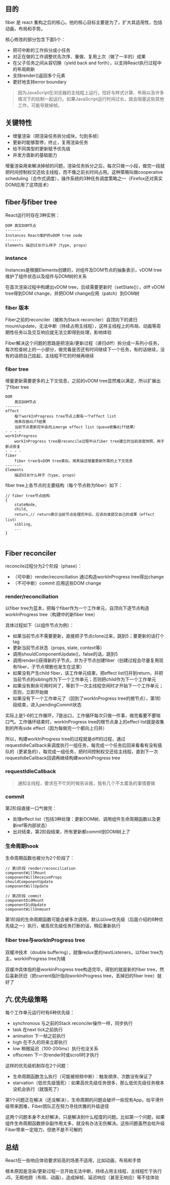 ## 目的

fiber 是 react 重构之后的核心。他的核心目标主要是为了，扩大其适用性，包括动画，布局和手势。

核心修改的部分包含下面5个：

- 把可中断的工作拆分成小任务
- 对正在做的工作调整优先次序、重做、复用上次（做了一半的）成果
- 在父子任务之间从容切换（yield back and forth），以支持React执行过程中的布局刷新
- 支持render()返回多个元素
- 更好地支持error boundary

> 因为JavaScript在浏览器的主线程上运行，恰好与样式计算、布局以及许多情况下的绘制一起运行。如果JavaScript运行时间过长，就会阻塞这些其他工作，可能导致掉帧。

## 关键特性

- 增量渲染（把渲染任务拆分成块，匀到多帧）
- 更新时能够暂停，终止，复用渲染任务
- 给不同类型的更新赋予优先级
- 并发方面新的基础能力

增量渲染用来解决掉帧的问题，渲染任务拆分之后，每次只做一小段，做完一段就把时间控制权交还给主线程，而不像之前长时间占用。这种策略叫做cooperative scheduling（合作式调度），操作系统的3种任务调度策略之一（Firefox还对真实DOM应用了这项技术）

## fiber与fiber tree

React运行时存在3种实例：

```
DOM 真实DOM节点
-------
Instances React维护的vDOM tree node
-------
Elements 描述UI长什么样子（type, props）

```

### instance

Instances是根据Elements创建的，对组件及DOM节点的抽象表示，vDOM tree维护了组件状态以及组件与DOM树的关系

在首次渲染过程中构建出vDOM tree，后续需要更新时（setState()），diff vDOM tree得到DOM change，并把DOM change应用（patch）到DOM树

### fiber 版本

Fiber之前的reconciler（被称为Stack reconciler）自顶向下的递归mount/update，无法中断（持续占用主线程），这样主线程上的布局、动画等周期性任务以及交互响应就无法立即得到处理，影响体验

Fiber解决这个问题的思路是把渲染/更新过程（递归diff）拆分成一系列小任务，每次检查树上的一小部分，做完看是否还有时间继续下一个任务，有的话继续，没有的话把自己挂起，主线程不忙的时候再继续


### fiber tree

增量更新需要更多的上下文信息，之前的vDOM tree显然难以满足，所以扩展出了fiber tree

```
DOM
    真实DOM节点
-------
effect
    每个workInProgress tree节点上都有一个effect list
    用来存放diff结果
    当前节点更新完毕会向上merge effect list（queue收集diff结果）
- - - -
workInProgress
    workInProgress tree是reconcile过程中从fiber tree建立的当前进度快照，用于断点恢复
- - - -
fiber
    fiber tree与vDOM tree类似，用来描述增量更新所需的上下文信息
-------
Elements
    描述UI长什么样子（type, props）

```

fiber tree上各节点的主要结构（每个节点称为fiber）如下：

```
// fiber tree节点结构
{
    stateNode,
    child,
    return,// return表示当前节点处理完毕后，应该向谁提交自己的成果（effect list）
    sibling,
    ...
}


```

## Fiber reconciler

reconcile过程分为2个阶段（phase）：

- （可中断）render/reconciliation 通过构造workInProgress tree得出change
- （不可中断）commit 应用这些DOM change

### render/reconciliation

以fiber tree为蓝本，把每个fiber作为一个工作单元，自顶向下逐节点构造workInProgress tree（构建中的新fiber tree）

具体过程如下（以组件节点为例）：

- 如果当前节点不需要更新，直接把子节点clone过来，跳到5；要更新的话打个tag
- 更新当前节点状态（props, state, context等）
- 调用shouldComponentUpdate()，false的话，跳到5
- 调用render()获得新的子节点，并为子节点创建fiber（创建过程会尽量复用现有fiber，子节点增删也发生在这里）
- 如果没有产生child fiber，该工作单元结束，把effect list归并到return，并把当前节点的sibling作为下一个工作单元；否则把child作为下一个工作单元
- 如果没有剩余可用时间了，等到下一次主线程空闲时才开始下一个工作单元；否则，立即开始做
- 如果没有下一个工作单元了（回到了workInProgress tree的根节点），第1阶段结束，进入pendingCommit状态

实际上是1-6的工作循环，7是出口，工作循环每次只做一件事，做完看要不要喘口气。工作循环结束时，workInProgress tree的根节点身上的effect list就是收集到的所有side effect（因为每做完一个都向上归并）

所以，构建workInProgress tree的过程就是diff的过程，通过requestIdleCallback来调度执行一组任务，每完成一个任务后回来看看有没有插队的（更紧急的），每完成一组任务，把时间控制权交还给主线程，直到下一次requestIdleCallback回调再继续构建workInProgress tree

### requestIdleCallback

> 通知主线程，要求在不忙的时候告诉我，我有几个不太着急的事情要做

### commit

第2阶段直接一口气做完：

- 处理effect list（包括3种处理：更新DOM树、调用组件生命周期函数以及更新ref等内部状态）
- 出对结束，第2阶段结束，所有更新都commit到DOM树上了

### 生命周期hook

生命周期函数也被分为2个阶段了：

```
// 第1阶段 render/reconciliation
componentWillMount
componentWillReceiveProps
shouldComponentUpdate
componentWillUpdate

// 第2阶段 commit
componentDidMount
componentDidUpdate
componentWillUnmount

```

第1阶段的生命周期函数可能会被多次调用，默认以low优先级（后面介绍的6种优先级之一）执行，被高优先级任务打断的话，稍后重新执行

### fiber tree与workInProgress tree

双缓冲技术（double buffering），就像redux里的nextListeners，以fiber tree为主，workInProgress tree为辅

双缓冲具体指的是workInProgress tree构造完毕，得到的就是新的fiber tree，然后喜新厌旧（把current指针指向workInProgress tree，丢掉旧的fiber tree）就好了

## 六.优先级策略

每个工作单元运行时有6种优先级：

- synchronous 与之前的Stack reconciler操作一样，同步执行
- task 在next tick之前执行
- animation 下一帧之前执行
- high 在不久的将来立即执行
- low 稍微延迟（100-200ms）执行也没关系
- offscreen 下一次render时或scroll时才执行

这样的优先级机制存在2个问题：

- 生命周期函数怎么执行（可能被频频中断）：触发顺序、次数没有保证了
- starvation（低优先级饿死）：如果高优先级任务很多，那么低优先级任务根本没机会执行（就饿死了）

第1个问题正在解决（还没解决），生命周期的问题会破坏一些现有App，给平滑升级带来困难，Fiber团队正在努力寻找优雅的升级途径

这两个问题本身不太好解决，只是解决到什么程度的问题。比如第一个问题，如果组件生命周期函数掺杂副作用太多，就没有办法无伤解决。这些问题虽然会给升级Fiber带来一定阻力，但绝不是不可解的

## 总结

React在一些响应体验要求较高的场景不适用，比如动画，布局和手势

根本原因是渲染/更新过程一旦开始无法中断，持续占用主线程，主线程忙于执行JS，无暇他顾（布局、动画），造成掉帧、延迟响应（甚至无响应）等不佳体验




